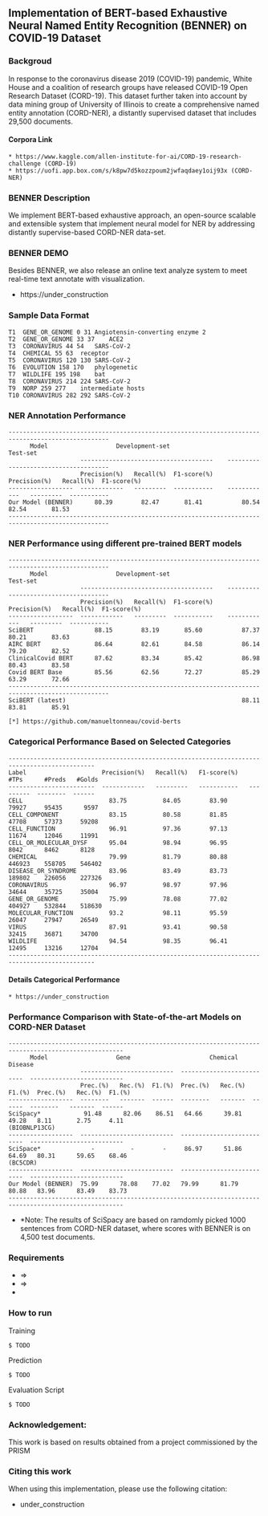 ## Implementation of BERT-based Exhaustive Neural Named Entity Recognition (BENNER) on COVID-19 Dataset

### Backgroud
In response to the coronavirus disease 2019 (COVID-19) pandemic, White House and a coalition of 
research groups have released COVID-19 Open Research Dataset (CORD-19). This dataset further taken 
into account by data mining group of University of Illinois to create a comprehensive named entity 
annotation (CORD-NER), a distantly supervised dataset that includes 29,500 documents. 

#### Corpora Link
    * https://www.kaggle.com/allen-institute-for-ai/CORD-19-research-challenge (CORD-19)
    * https://uofi.app.box.com/s/k8pw7d5kozzpoum2jwfaqdaey1oij93x (CORD-NER)
 
### BENNER Description
We implement BERT-based exhaustive approach, an open-source scalable and extensible system that implement 
neural model for NER  by addressing  distantly supervise-based CORD-NER data-set.

### BENNER DEMO
Besides BENNER, we also release an online text analyze system to meet real-time text annotate with visualization. 
* https://under_construction

### Sample Data Format
    T1	GENE_OR_GENOME 0 31	Angiotensin-converting enzyme 2
    T2	GENE_OR_GENOME 33 37	ACE2
    T3	CORONAVIRUS 44 54	SARS-CoV-2
    T4	CHEMICAL 55 63	receptor
    T5	CORONAVIRUS 120 130	SARS-CoV-2
    T6	EVOLUTION 158 170	phylogenetic
    T7	WILDLIFE 195 198	bat
    T8	CORONAVIRUS 214 224	SARS-CoV-2
    T9	NORP 259 277	intermediate hosts
    T10	CORONAVIRUS 282 292	SARS-CoV-2

### NER Annotation Performance

    --------------------------------------------------------------------------------------------------
          Model                   Development-set                              Test-set
                        -------------------------------------    -------------------------------------       
                        Precision(%)   Recall(%)  F1-score(%)    Precision(%)   Recall(%)  F1-score(%)
    ------------------  ------------   ---------  -----------    ------------   ---------  -----------
    Our Model (BENNER)      80.39        82.47       81.41           80.54        82.54       81.53
    --------------------------------------------------------------------------------------------------

### NER Performance using different pre-trained BERT models

    --------------------------------------------------------------------------------------------------
          Model                   Development-set                              Test-set
                        -------------------------------------    -------------------------------------       
                        Precision(%)   Recall(%)  F1-score(%)    Precision(%)   Recall(%)  F1-score(%)
    ------------------  ------------   ---------  -----------    ------------   ---------  -----------
    SciBERT                 88.15        83.19       85.60           87.37        80.21       83.63
    AIRC BERT               86.64        82.61       84.58           86.14        79.20       82.52
    ClinicalCovid BERT      87.62        83.34       85.42           86.98        80.43       83.58
    Covid BERT Base         85.56        62.56       72.27           85.29        63.29       72.66
    --------------------------------------------------------------------------------------------------
    SciBERT (latest)                                                 88.11        83.81       85.91
    
    [*] https://github.com/manueltonneau/covid-berts

### Categorical Performance Based on Selected Categories

    ----------------------------------------------------------------------------------------------
    Label                     Precision(%)   Recall(%)   F1-score(%)     #TPs      #Preds   #Golds
    ------------------------  ------------   ---------   -----------   ---------  --------  ------
    CELL                        83.75          84.05        83.90        79927     95435      9597
    CELL_COMPONENT              83.15          80.58        81.85        47708     57373     59208
    CELL_FUNCTION               96.91          97.36        97.13        11674     12046     11991
    CELL_OR_MOLECULAR_DYSF      95.04          98.94        96.95         8042      8462      8128 
    CHEMICAL                    79.99          81.79        80.88       446923    558705    546402
    DISEASE_OR_SYNDROME         83.96          83.49        83.73       189802    226056    227326
    CORONAVIRUS                 96.97          98.97        97.96        34644     35725     35004
    GENE_OR_GENOME              75.99          78.08        77.02       404927    532844    518630
    MOLECULAR_FUNCTION          93.2           98.11        95.59        26047     27947     26549
    VIRUS                       87.91          93.41        90.58        32415     36871     34700
    WILDLIFE                    94.54          98.35        96.41        12495     13216     12704
    ----------------------------------------------------------------------------------------------

#### Details Categorical Performance
    * https://under_construction
  
### Performance Comparison with State-of-the-art Models on CORD-NER Dataset

    ------------------------------------------------------------------------------------------------------
          Model                   Gene                      Chemical                     Disease
                        --------------------------  --------------------------  --------------------------       
                        Prec.(%)   Rec.(%)  F1.(%)  Prec.(%)   Rec.(%)  F1.(%)  Prec.(%)   Rec.(%)  F1.(%)
    ------------------  --------   -------  ------  --------   -------  ------  --------   -------  ------
    SciSpacy*            91.48      82.06    86.51   64.66      39.81    49.28   8.11       2.75     4.11
    (BIOBNLP13CG)
    ------------------  --------------------------  --------------------------  --------------------------
    SciSpace*              -          -        -     86.97      51.86    64.69   80.31      59.65    68.46
    (BC5CDR)
    ------------------  --------------------------  --------------------------  --------------------------
    Our Model (BENNER)  75.99      78.08    77.02   79.99      81.79    80.88   83.96      83.49    83.73
    ------------------------------------------------------------------------------------------------------

- *Note: The results of SciSpacy are based on ramdomly picked 1000 sentences from CORD-NER dataset, where scores with BENNER is on 4,500
test documents.  

### Requirements
  -  =>
  -  =>
  - 
  
  
### How to run
Training
```
$ TODO
```
Prediction
```
$ TODO
```
Evaluation Script
```
$ TODO
```

### Acknowledgement:

This work is based on results obtained from a project commissioned by the PRISM

### Citing this work
When using this implementation, please use the following citation:
* under_construction


